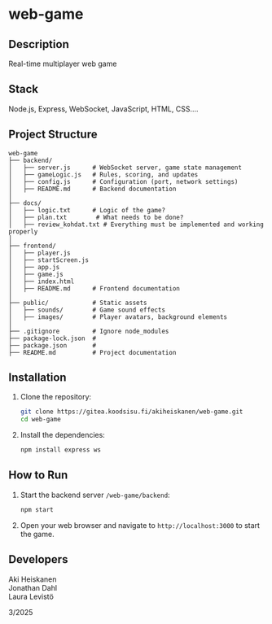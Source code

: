 # web-game

## Description

Real-time multiplayer web game 

## Stack
Node.js, Express, WebSocket, JavaScript, HTML, CSS....

## Project Structure
```
web-game
├── backend/          
│   ├── server.js      # WebSocket server, game state management
│   ├── gameLogic.js   # Rules, scoring, and updates
│   ├── config.js      # Configuration (port, network settings)
│   ├── README.md      # Backend documentation
│
├── docs/          
│   ├── logic.txt      # Logic of the game?
│   ├── plan.txt        # What needs to be done?
│   ├── review_kohdat.txt # Everything must be implemented and working properly
│
├── frontend/
│   ├── player.js
│   ├── startScreen.js
│   ├── app.js
│   ├── game.js
│   ├── index.html
│   ├── README.md      # Frontend documentation
│
├── public/            # Static assets
│   ├── sounds/        # Game sound effects
│   ├── images/        # Player avatars, background elements
│
├── .gitignore         # Ignore node_modules
├── package-lock.json  # 
├── package.json       # 
├── README.md          # Project documentation
```

## Installation

1. Clone the repository:
    ```sh
    git clone https://gitea.koodsisu.fi/akiheiskanen/web-game.git
    cd web-game
    ```

2. Install the dependencies:
    ```sh
    npm install express ws
    ```

## How to Run

1. Start the backend server `/web-game/backend`:
    ```sh
    npm start
    ```

2. Open your web browser and navigate to `http://localhost:3000` to start the game.

## Developers

Aki Heiskanen       
Jonathan Dahl       
Laura Levistö       

3/2025